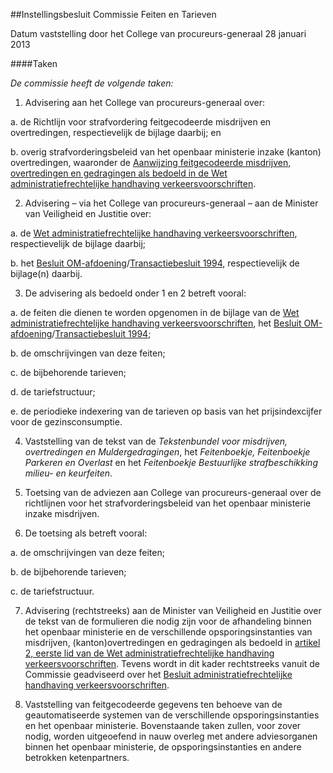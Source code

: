 <meta http-equiv='Content-Type' content='text/html; charset=utf-8' />

##Instellingsbesluit Commissie Feiten en Tarieven

Datum vaststelling door het College van procureurs-generaal 28 januari 2013   

####Taken

*De commissie heeft de volgende taken:*  

1. Advisering aan het College van procureurs-generaal over: 

a. de Richtlijn voor strafvordering feitgecodeerde misdrijven en overtredingen, respectievelijk de bijlage daarbij; en  

b. overig strafvorderingsbeleid van het openbaar ministerie inzake (kanton) overtredingen, waaronder de [Aanwijzing feitgecodeerde misdrijven, overtredingen en gedragingen als bedoeld in de Wet administratiefrechtelijke handhaving verkeersvoorschriften](../../../../../../../beleidsregel/aanwijzing/feitgecodeerde/misdrijven/overtredingen/en/gedragingen/als/etc/BWBR0032702/README.md).    

2. Advisering – via het College van procureurs-generaal – aan de Minister van Veiligheid en Justitie over: 

a. de [Wet administratiefrechtelijke handhaving verkeersvoorschriften](../../../../../../../wet/wet/mulder/BWBR0004581/README.md), respectievelijk de bijlage daarbij;  

b. het [Besluit OM-afdoening](../../../../../../../AMvB/besluit/om-afdoening/BWBR0022233/README.md)/[Transactiebesluit 1994](../../../../../../../AMvB/transactiebesluit/1994/BWBR0006664/README.md), respectievelijk de bijlage(n) daarbij.    

3. De advisering als bedoeld onder 1 en 2 betreft vooral: 

a. de feiten die dienen te worden opgenomen in de bijlage van de [Wet administratiefrechtelijke handhaving verkeersvoorschriften](../../../../../../../wet/wet/mulder/BWBR0004581/README.md), het [Besluit OM-afdoening](../../../../../../../AMvB/besluit/om-afdoening/BWBR0022233/README.md)/[Transactiebesluit 1994](../../../../../../../AMvB/transactiebesluit/1994/BWBR0006664/README.md);  

b. de omschrijvingen van deze feiten;  

c. de bijbehorende tarieven;  

d. de tariefstructuur;  

e. de periodieke indexering van de tarieven op basis van het prijsindexcijfer voor de gezinsconsumptie.    

4. Vaststelling van de tekst van de *Tekstenbundel voor misdrijven, overtredingen en Muldergedragingen*, het *Feitenboekje, Feitenboekje Parkeren en Overlast* en het *Feitenboekje Bestuurlijke strafbeschikking milieu- en keurfeiten*.  

5. Toetsing van de adviezen aan College van procureurs-generaal over de richtlijnen voor het strafvorderingsbeleid van het openbaar ministerie inzake misdrijven.  

6. De toetsing als betreft vooral: 

a. de omschrijvingen van deze feiten;  

b. de bijbehorende tarieven;  

c. de tariefstructuur.    

7. Advisering (rechtstreeks) aan de Minister van Veiligheid en Justitie over de tekst van de formulieren die nodig zijn voor de afhandeling binnen het openbaar ministerie en de verschillende opsporingsinstanties van misdrijven, (kanton)overtredingen en gedragingen als bedoeld in [artikel 2, eerste lid van de Wet administratiefrechtelijke handhaving verkeersvoorschriften](../../../../../../../wet/wet/mulder/BWBR0004581/README.md). Tevens wordt in dit kader rechtstreeks vanuit de Commissie geadviseerd over het [Besluit administratiefrechtelijke handhaving verkeersvoorschriften](../../../../../../../AMvB/besluit/administratiefrechtelijke/handhaving/verkeersvoorschriften/1994/BWBR0006847/README.md).  

8. Vaststelling van feitgecodeerde gegevens ten behoeve van de geautomatiseerde systemen van de verschillende opsporingsinstanties en het openbaar ministerie.   Bovenstaande taken zullen, voor zover nodig, worden uitgeoefend in nauw overleg met andere adviesorganen binnen het openbaar ministerie, de opsporingsinstanties en andere betrokken ketenpartners.     

